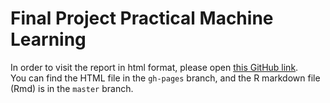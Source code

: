 # Final Project Practical Machine Learning

In order to visit the report in html format, please open [this GitHub link](http://nargesnoori.github.io/finalprojectPML/).  
You can find the HTML file in the `gh-pages` branch, and the R markdown file (Rmd) is in the `master` branch.     
